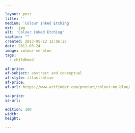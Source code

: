 ```yaml
---

layout: post
title: ''
medium: 'Colour Inked Etching'
ext: .jpg
alt: 'Colour Inked Etching'
caption: ""
created: 2013-05-12 12:06:25
date: 2011-03-24
image: colour-me-blue
tags:
  - childhood

af-price:
af-subject: abstract and conceptual
af-style: illustrative
af-price:
af-url: https://www.artfinder.com/product/colour-me-blue/

sa-price:
sa-url:

edition: 100
width:
height:

---
```


